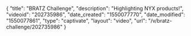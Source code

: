 {
    "title": "BRATZ Challenge",
    "description": "Highlighting NYX products!",
    "videoid": "202735986",
    "date_created": "1550077770",
    "date_modified": "1550077861",
    "type": "captivate",
    "layout": "video",
    "url": "\/v\/bratz-challenge\/202735986"
}